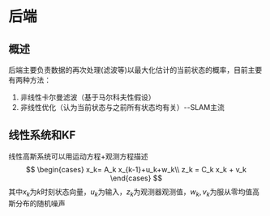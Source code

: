 # 后端
## 概述
后端主要负责数据的再次处理(滤波等)以最大化估计的当前状态的概率，目前主要有两种方法：
1. 非线性卡尔曼滤波（基于马尔科夫性假设）
2. 非线性优化（认为当前状态与之前所有状态均有关）--SLAM主流

## 线性系统和KF
线性高斯系统可以用运动方程+观测方程描述
$$
\begin{cases}
x_k= A_k x_{k-1}+u_k+w_k\\
z_k = C_k x_k + v_k
\end{cases}
$$
其中$x_k$为$k$时刻状态向量，$u_k$为输入，$z_k$为观测器观测值，$w_k,v_k$为服从零均值高斯分布的随机噪声